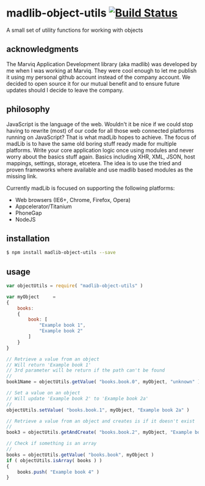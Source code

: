 # madlib-object-utils [![Build Status](https://travis-ci.org/Qwerios/madlib-object-utils.svg?branch=master)](https://travis-ci.org/Qwerios/madlib-object-utils)
A small set of utility functions for working with objects


## acknowledgments
The Marviq Application Development library (aka madlib) was developed by me when I was working at Marviq. They were cool enough to let me publish it using my personal github account instead of the company account. We decided to open source it for our mutual benefit and to ensure future updates should I decide to leave the company.


## philosophy
JavaScript is the language of the web. Wouldn't it be nice if we could stop having to rewrite (most) of our code for all those web connected platforms running on JavaScript? That is what madLib hopes to achieve. The focus of madLib is to have the same old boring stuff ready made for multiple platforms. Write your core application logic once using modules and never worry about the basics stuff again. Basics including XHR, XML, JSON, host mappings, settings, storage, etcetera. The idea is to use the tried and proven frameworks where available and use madlib based modules as the missing link.

Currently madLib is focused on supporting the following platforms:

* Web browsers (IE6+, Chrome, Firefox, Opera)
* Appcelerator/Titanium
* PhoneGap
* NodeJS


## installation
```bash
$ npm install madlib-object-utils --save
```

## usage
```javascript
var objectUtils = require( "madlib-object-utils" )

var myObject     =
{
    books:
    {
        book: [
            "Example book 1",
            "Example book 2"
        ]
    }
}

// Retrieve a value from an object
// Will return 'Example book 1'
// 3rd parameter will be return if the path can't be found
//
book1Name = objectUtils.getValue( "books.book.0", myObject, "unknown" )

// Set a value on an object
// Will update 'Example book 2' to 'Example book 2a'
//
objectUtils.setValue( "books.book.1", myObject, "Example book 2a" )

// Retrieve a value from an object and creates is if it doesn't exist
//
book3 = objectUtils.getAndCreate( "books.book.2", myObject, "Example book 3" )

// Check if something is an array
//
books = objectUtils.getValue( "books.book", myObject )
if ( objectUtils.isArray( books ) )
{
    books.push( "Example book 4" )
}
```